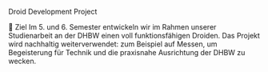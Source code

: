 Droid Development Project

🎯 Ziel
Im 5. und 6. Semester entwickeln wir im Rahmen unserer Studienarbeit an der DHBW einen voll funktionsfähigen Droiden.
Das Projekt wird nachhaltig weiterverwendet: zum Beispiel auf Messen, um Begeisterung für Technik und die praxisnahe Ausrichtung der DHBW zu wecken.
